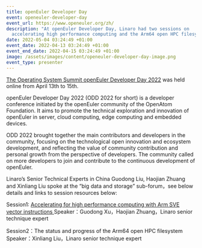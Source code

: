 ```yaml
---
title: openEuler Developer Day
event: openeuler-developer-day
event_url: https://www.openeuler.org/zh/
description: "At openEuler Developer Day, Linaro had two sessions on
  accelerating high performance computing and the Arm64 open HPC filesystem. "
date: 2022-05-04 03:24:49 +01:00
event_date: 2022-04-13 03:24:49 +01:00
event_end_date: 2022-04-15 03:24:49 +01:00
image: /assets/images/content/openeuler-developer-day-image.png
event_type: presenter
---
```

[The Operating System Summit openEuler Developer Day 2022](https://www.openeuler.org/zh/) was held online from April 13th to 15th.

openEuler Developer Day 2022 (ODD 2022 for short) is a developer conference initiated by the openEuler community of the OpenAtom Foundation. It aims to promote the technical exploration and innovation of openEuler in server, cloud computing, edge computing and embedded devices.

ODD 2022 brought together the main contributors and developers in the community, focusing on the technological open innovation and ecosystem development, and reflecting the value of community contribution and personal growth from the perspective of developers. The community called on more developers to join and contribute to the continuous development of openEuler.

Linaro’s Senior Technical Experts in China Guodong Liu, Haojian Zhuang and Xinliang Liu spoke at the “big data and storage” sub-forum，see below details and links to session resources below:

Session1: [Accelerating for high performance computing with Arm SVE vector instructions ](https://resources.linaro.org/en/resource/iWPCMqGmwAAipyWu2Q8AZ3)
Speaker：Guodong Xu，Haojian Zhuang，Linaro senior technique expert

Session2：The status and progress of the Arm64 open HPC filesystem 
Speaker：Xinliang Liu，Linaro senior technique expert
